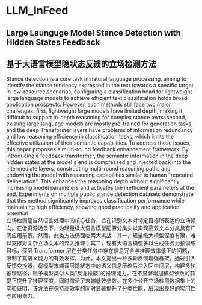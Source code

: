 # LLM_InFeed
## Large Launguge Model Stance Detection with Hidden States Feedback  
## 基于大语言模型隐状态反馈的立场检测方法


Stance detection is a core task in natural language processing, aiming to identify the stance tendency expressed in the text towards a specific target. In low-resource scenarios, configuring a classification head for lightweight large language models to achieve efficient text classification holds broad application prospects. However, such methods still face two major challenges: first, lightweight large models have limited depth, making it difficult to support in-depth reasoning for complex stance texts; second, existing large language models are mostly pre-trained for generation tasks, and the deep Transformer layers have problems of information redundancy and low reasoning efficiency in classification tasks, which limits the effective utilization of their semantic capabilities. To address these issues, this paper proposes a multi-round feedback enhancement framework. By introducing a feedback transformer, the semantic information in the deep hidden states at the model's end is compressed and injected back into the intermediate layers, constructing multi-round reasoning paths and endowing the model with reasoning capabilities similar to human "repeated deliberation". This enhances the reasoning depth without significantly increasing model parameters and activates the inefficient parameters at the end. Experiments on multiple public stance detection datasets demonstrate that this method significantly improves classification performance while maintaining high efficiency, showing good practicality and application potential.  
立场检测是自然语言处理中的核心任务，旨在识别文本对特定目标所表达的立场倾向。在低资源场景下，为轻量级大语言模型配置分类头以实现高效文本分类具有广阔应用前景。然而，此类方法仍面临两大挑战：其一，轻量级大模型深度有限，难以支撑对复杂立场文本的深入推理；其二，现有大语言模型多以生成任务为预训练目标，深层 Transformer 层在分类任务中存在信息冗余与推理效率低下的问题，限制了其语义能力的有效发挥。为此，本文提出一种多轮反馈增强框架，通过引入反馈变换器，将模型末端深层隐状态中的语义信息压缩后注入回中间层，构建多轮推理路径，赋予模型类似人类“反复推敲”的推理能力，在不显著增加模型参数的前提下提升了推理深度，同时激活了末端低效参数。在多个公开立场检测数据集上的实验证明，该方法在保持高效率的同时显著提升了分类性能，展现出良好的实用性与应用潜力。
